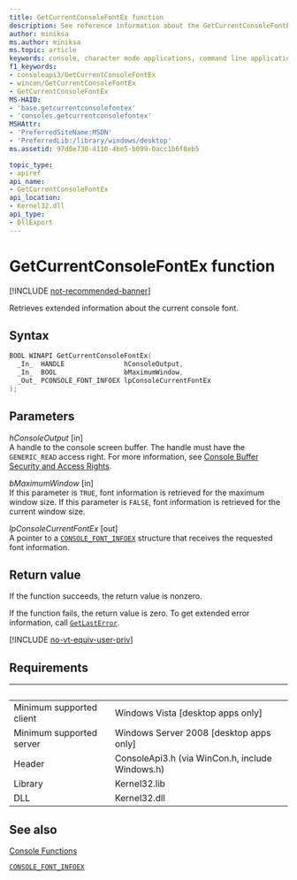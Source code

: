 ```yaml
---
title: GetCurrentConsoleFontEx function
description: See reference information about the GetCurrentConsoleFontEx function, which retrieves extended information about the currently used console font.
author: miniksa
ms.author: miniksa
ms.topic: article
keywords: console, character mode applications, command line applications, terminal applications, console api
f1_keywords:
- consoleapi3/GetCurrentConsoleFontEx
- wincon/GetCurrentConsoleFontEx
- GetCurrentConsoleFontEx
MS-HAID:
- 'base.getcurrentconsolefontex'
- 'consoles.getcurrentconsolefontex'
MSHAttr:
- 'PreferredSiteName:MSDN'
- 'PreferredLib:/library/windows/desktop'
ms.assetid: 97d8e730-4110-4be5-b099-0acc1b6f8eb5

topic_type:
- apiref
api_name:
- GetCurrentConsoleFontEx
api_location:
- Kernel32.dll
api_type:
- DllExport
---
```


# GetCurrentConsoleFontEx function

[!INCLUDE [not-recommended-banner](./includes/not-recommended-banner.md)]

Retrieves extended information about the current console font.

## Syntax

```C
BOOL WINAPI GetCurrentConsoleFontEx(
  _In_  HANDLE               hConsoleOutput,
  _In_  BOOL                 bMaximumWindow,
  _Out_ PCONSOLE_FONT_INFOEX lpConsoleCurrentFontEx
);
```

## Parameters

*hConsoleOutput* \[in\]  
A handle to the console screen buffer. The handle must have the `GENERIC_READ` access right. For more information, see [Console Buffer Security and Access Rights](console-buffer-security-and-access-rights.md).

*bMaximumWindow* \[in\]  
If this parameter is `TRUE`, font information is retrieved for the maximum window size. If this parameter is `FALSE`, font information is retrieved for the current window size.

*lpConsoleCurrentFontEx* \[out\]  
A pointer to a [``CONSOLE_FONT_INFOEX``](console-font-infoex.md) structure that receives the requested font information.

## Return value

If the function succeeds, the return value is nonzero.

If the function fails, the return value is zero. To get extended error information, call [`GetLastError`](https://msdn.microsoft.com/library/windows/desktop/ms679360).

[!INCLUDE [no-vt-equiv-user-priv](./includes/no-vt-equiv-user-priv.md)]

## Requirements

| &nbsp; | &nbsp; |
|-|-|
| Minimum supported client | Windows Vista \[desktop apps only\] |
| Minimum supported server | Windows Server 2008 \[desktop apps only\] |
| Header | ConsoleApi3.h (via WinCon.h, include Windows.h) |
| Library | Kernel32.lib |
| DLL | Kernel32.dll |

## See also

[Console Functions](console-functions.md)

[``CONSOLE_FONT_INFOEX``](console-font-infoex.md)
